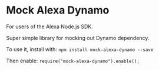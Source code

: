 # Mock Alexa Dynamo
For users of the Alexa Node.js SDK.

Super simple library for mocking out Dynamo dependency.

To use it, install with:
`npm install mock-alexa-dynamo --save`

Then enable:
`require("mock-alexa-dynamo").enable();`